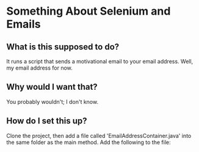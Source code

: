 # Something About Selenium and Emails
## What is this supposed to do?
It runs a script that sends a motivational email to your email address. Well, my email address for now.
## Why would I want that?
You probably wouldn't; I don't know.
## How do I set this up?
Clone the project, then add a file called 'EmailAddressContainer.java' into the same folder as the main method. Add the following to the file:
```$xslt
    
```
